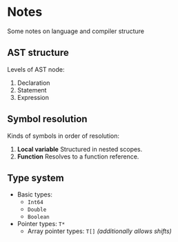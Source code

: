 # Notes
Some notes on language and compiler structure

## AST structure
Levels of AST node:
1. Declaration
2. Statement
3. Expression

## Symbol resolution
Kinds of symbols in order of resolution:
1. **Local variable**
Structured in nested scopes.
2. **Function**
Resolves to a function reference.

## Type system
* Basic types:
   * `Int64`
   * `Double`
   * `Boolean`
* Pointer types: `T*`
   * Array pointer types: `T[]` _(additionally allows shifts)_